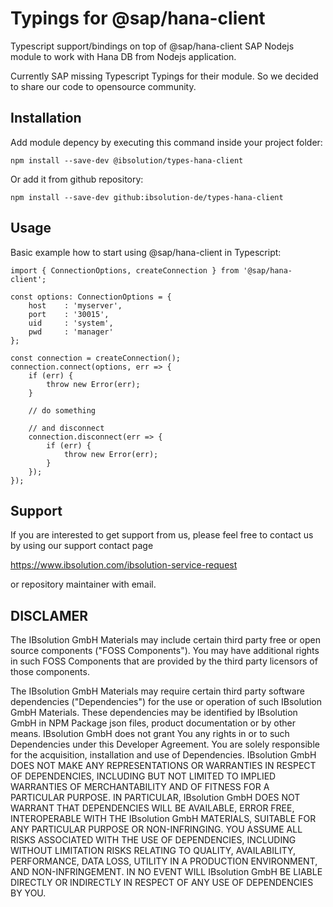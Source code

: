 # Typings for @sap/hana-client

Typescript support/bindings on top of @sap/hana-client SAP Nodejs module to work with Hana DB from Nodejs application.

Currently SAP missing Typescript Typings for their module. So we decided to share our code to opensource community.

## Installation

Add module depency by executing this command inside your project folder:

```
npm install --save-dev @ibsolution/types-hana-client
```

Or add it from github repository:

```
npm install --save-dev github:ibsolution-de/types-hana-client
```

## Usage

Basic example how to start using @sap/hana-client in Typescript:

```
import { ConnectionOptions, createConnection } from '@sap/hana-client';

const options: ConnectionOptions = {
    host    : 'myserver',
    port    : '30015',
    uid     : 'system',
    pwd     : 'manager'
};

const connection = createConnection();
connection.connect(options, err => {
    if (err) {
        throw new Error(err);
    }

    // do something

    // and disconnect
    connection.disconnect(err => {
        if (err) {
            throw new Error(err);
        }
    });
});
```

## Support

If you are interested to get support from us, please feel free to contact us
by using our support contact page

https://www.ibsolution.com/ibsolution-service-request

or repository maintainer with email.

## DISCLAMER

The IBsolution GmbH Materials may include certain third party free or open source components ("FOSS Components"). You may have additional rights in such FOSS Components that are provided by the third party licensors of those components.

The IBsolution GmbH Materials may require certain third party software dependencies ("Dependencies") for the use or operation of such IBsolution GmbH Materials. These dependencies may be identified by IBsolution GmbH in NPM Package json files, product documentation or by other means. IBsolution GmbH does not grant You any rights in or to such Dependencies under this Developer Agreement. You are solely responsible for the acquisition, installation and use of Dependencies. IBsolution GmbH DOES NOT MAKE ANY REPRESENTATIONS OR WARRANTIES IN RESPECT OF DEPENDENCIES, INCLUDING BUT NOT LIMITED TO IMPLIED WARRANTIES OF MERCHANTABILITY AND OF FITNESS FOR A PARTICULAR PURPOSE. IN PARTICULAR, IBsolution GmbH DOES NOT WARRANT THAT DEPENDENCIES WILL BE AVAILABLE, ERROR FREE, INTEROPERABLE WITH THE IBsolution GmbH MATERIALS, SUITABLE FOR ANY PARTICULAR PURPOSE OR NON-INFRINGING. YOU ASSUME ALL RISKS ASSOCIATED WITH THE USE OF DEPENDENCIES, INCLUDING WITHOUT LIMITATION RISKS RELATING TO QUALITY, AVAILABILITY, PERFORMANCE, DATA LOSS, UTILITY IN A PRODUCTION ENVIRONMENT, AND NON-INFRINGEMENT. IN NO EVENT WILL IBsolution GmbH BE LIABLE DIRECTLY OR INDIRECTLY IN RESPECT OF ANY USE OF DEPENDENCIES BY YOU.
